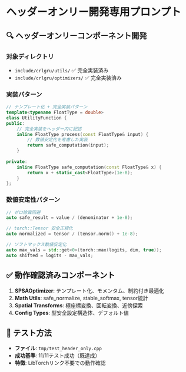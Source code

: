 # ヘッダーオンリー開発専用プロンプト

## 🔍 ヘッダーオンリーコンポーネント開発

### 対象ディレクトリ
- `include/crlgru/utils/` ✅ 完全実装済み
- `include/crlgru/optimizers/` ✅ 完全実装済み

### 実装パターン
```cpp
// テンプレート化 + 完全実装パターン
template<typename FloatType = double>
class UtilityFunction {
public:
    // 完全実装をヘッダー内に記述
    inline FloatType process(const FloatType& input) {
        // 数値安定化を考慮した実装
        return safe_computation(input);
    }
    
private:
    inline FloatType safe_computation(const FloatType& x) {
        return x + static_cast<FloatType>(1e-8);
    }
};
```

### 数値安定性パターン
```cpp
// ゼロ除算回避
auto safe_result = value / (denominator + 1e-8);

// torch::Tensor 安全正規化
auto normalized = tensor / (tensor.norm() + 1e-8);

// ソフトマックス数値安定化
auto max_vals = std::get<0>(torch::max(logits, dim, true));
auto shifted = logits - max_vals;
```

## ✅ 動作確認済みコンポーネント
1. **SPSAOptimizer**: テンプレート化、モメンタム、制約付き最適化
2. **Math Utils**: safe_normalize, stable_softmax, tensor統計
3. **Spatial Transforms**: 極座標変換、回転変換、近傍探索  
4. **Config Types**: 型安全設定構造体、デフォルト値

## 🧪 テスト方法
- **ファイル**: `tmp/test_header_only.cpp`
- **成功基準**: 11/11テスト成功（既達成）
- **特徴**: LibTorchリンク不要での動作確認
